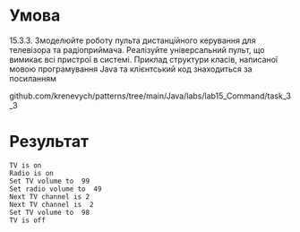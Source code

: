 # Умова
15.3.3. Змоделюйте роботу
пульта дистанційного керування для телевізора та радіоприймача. Реалізуйте
універсальний пульт, що вимикає всі пристрої в системі. Приклад структури класів, написаної мовою програмування Java та
клієнтський код знаходиться за посиланням


github.com/krenevych/patterns/tree/main/Java/labs/lab15_Command/task_3_3
# Результат
```
TV is on
Radio is on
Set TV volume to  99
Set radio volume to  49
Next TV channel is 2
Next TV channel is  2
Set TV volume to  98
TV is off
```
